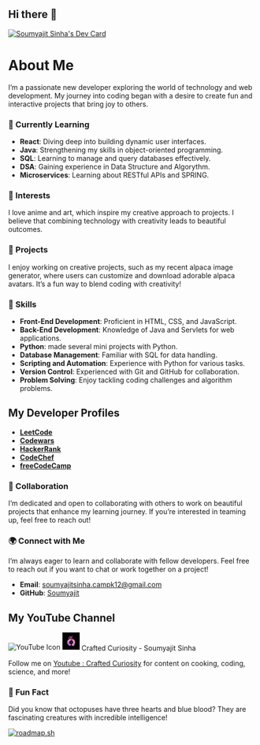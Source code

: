 ## Hi there 👋

<!--
**Soumyajit-siliguri/Soumyajit-siliguri** is a ✨ _special_ ✨ repository because its `README.md` (this file) appears on your GitHub profile.

Here are some ideas to get you started:

- 🔭 I’m currently working on ...
- 🌱 I’m currently learning ...
- 👯 I’m looking to collaborate on ...
- 🤔 I’m looking for help with ...
- 💬 Ask me about ...
- 📫 How to reach me: ...
- 😄 Pronouns: ...
- ⚡ Fun fact: ...
-->
<a href="https://app.daily.dev/soumyajitsinha"><img src="https://api.daily.dev/devcards/v2/5bwFOW12A5yJFw07gJIVV.png?type=default&r=ftg" width="250" alt="Soumyajit Sinha's Dev Card"/></a>
# About Me

I’m a passionate new developer exploring the world of technology and web development. My journey into coding began with a desire to create fun and interactive projects that bring joy to others.

### 🌱 Currently Learning
- **React**: Diving deep into building dynamic user interfaces.
- **Java**: Strengthening my skills in object-oriented programming.
- **SQL**: Learning to manage and query databases effectively.
- **DSA**: Gaining experience in Data Structure and Algorythm.
- **Microservices**: Learning about RESTful APIs and SPRING.


### 🎨 Interests
I love anime and art, which inspire my creative approach to projects. I believe that combining technology with creativity leads to beautiful outcomes.

### 🚀 Projects
I enjoy working on creative projects, such as my recent alpaca image generator, where users can customize and download adorable alpaca avatars. It’s a fun way to blend coding with creativity!

### 💼 Skills
- **Front-End Development**: Proficient in HTML, CSS, and JavaScript.
- **Back-End Development**: Knowledge of Java and Servlets for web applications.
- **Python**: made several mini projects with Python.
- **Database Management**: Familiar with SQL for data handling.
- **Scripting and Automation**: Experience with Python for various tasks.
- **Version Control**: Experienced with Git and GitHub for collaboration.
- **Problem Solving**: Enjoy tackling coding challenges and algorithm problems.

## My Developer Profiles

- **[LeetCode ](https://leetcode.com/soumyajitsinha088)**
- **[Codewars ](https://www.codewars.com/users/ssinha_slg143)**
- **[HackerRank ](https://www.hackerrank.com/profile/soumyajitsinha01)**
- **[CodeChef ](https://www.codechef.com/users/grace_card_09)**
- **[freeCodeCamp ](https://www.freecodecamp.org/soumyajitsinha)**


### 🤝 Collaboration
I’m dedicated and open to collaborating with others to work on beautiful projects that enhance my learning journey. If you’re interested in teaming up, feel free to reach out!

### 🌍 Connect with Me
I’m always eager to learn and collaborate with fellow developers. Feel free to reach out if you want to chat or work together on a project!

- **Email**: [soumyajitsinha.campk12@gmail.com](mailto:soumyajitsinha.campk12@gmail.com)
- **GitHub**: [Soumyajit](https://github.com/Soumyajit-siliguri)

## My YouTube Channel

<a href="https://www.youtube.com/channel/UC-FUdTWnuYJ9rxLVDSsuaNA" style="text-decoration:none;">
    <img src="https://upload.wikimedia.org/wikipedia/commons/4/42/YouTube_icon_%282013-2017%29.png" alt="YouTube Icon" width="35" height="35">
    <img src="https://github.com/Soumyajit-siliguri/Soumyajit-siliguri/blob/main/images/logo/Crafted_Curiosity.png" alt="Crafted Curiosity Logo" width="35" height="35">
    <span style="vertical-align:middle;">Crafted Curiosity - Soumyajit Sinha</span>
</a>

Follow me on [Youtube : Crafted Curiosity](https://www.youtube.com/channel/UC-FUdTWnuYJ9rxLVDSsuaNA) for content on cooking, coding, science, and more!






### 🎉 Fun Fact
Did you know that octopuses have three hearts and blue blood? They are fascinating creatures with incredible intelligence!


<a href="https://roadmap.sh"><img src="https://roadmap.sh/card/wide/6532a292b5d7a4eb01eb4b40?variant=dark" alt="roadmap.sh"/></a>


